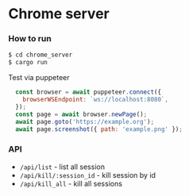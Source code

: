Chrome server
=======

### How to run
```bash
$ cd chrome_server
$ cargo run
```
Test via puppeteer
```javascript
  const browser = await puppeteer.connect({
    browserWSEndpoint: `ws://localhost:8080`,
  });
  const page = await browser.newPage();
  await page.goto('https://example.org');
  await page.screenshot({ path: 'example.png' });
```

### API
- `/api/list` - list all session
- `/api/kill/:session_id` - kill session by id
- `/api/kill_all` - kill all sessions
